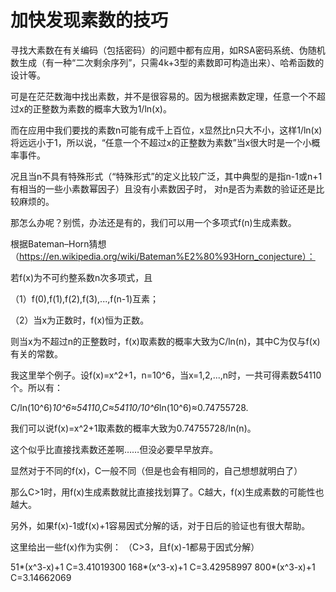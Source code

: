 # 加快发现素数的技巧

寻找大素数在有关编码（包括密码）的问题中都有应用，如RSA密码系统、伪随机数生成（有一种“二次剩余序列”，只需4k+3型的素数即可构造出来）、哈希函数的设计等。

可是在茫茫数海中找出素数，并不是很容易的。因为根据素数定理，任意一个不超过x的正整数为素数的概率大致为1/ln(x)。

而在应用中我们要找的素数n可能有成千上百位，x显然比n只大不小，这样1/ln(x)将远远小于1，所以说，“任意一个不超过x的正整数为素数”当x很大时是一个小概率事件。

况且当n不具有特殊形式（“特殊形式”的定义比较广泛，其中典型的是指n-1或n+1有相当的一些小素数幂因子）且没有小素数因子时，
对n是否为素数的验证还是比较麻烦的。

那怎么办呢？别慌，办法还是有的，我们可以用一个多项式f(n)生成素数。

根据Bateman–Horn猜想（https://en.wikipedia.org/wiki/Bateman%E2%80%93Horn_conjecture）：

若f(x)为不可约整系数n次多项式，且

（1）f(0),f(1),f(2),f(3),...,f(n-1)互素；

（2）当x为正数时，f(x)恒为正数。

则当x为不超过n的正整数时，f(x)取素数的概率大致为C/ln(n)，其中C为仅与f(x)有关的常数。

我这里举个例子。设f(x)=x^2+1，n=10^6，当x=1,2,...,n时，一共可得素数54110个。所以有：

C/ln(10^6)*10^6≈54110,C≈54110/10^6*ln(10^6)≈0.74755728.

我们可以说f(x)=x^2+1取素数的概率大致为0.74755728/ln(n)。

这个似乎比直接找素数还差啊……但没必要早早放弃。

显然对于不同的f(x)，C一般不同（但是也会有相同的，自己想想就明白了）

那么C>1时，用f(x)生成素数就比直接找划算了。C越大，f(x)生成素数的可能性也越大。

另外，如果f(x)-1或f(x)+1容易因式分解的话，对于日后的验证也有很大帮助。

这里给出一些f(x)作为实例：
（C>3，且f(x)-1都易于因式分解）

51*(x^3-x)+1 C=3.41019300
168*(x^3-x)+1 C=3.42958997
800*(x^3-x)+1 C=3.14662069
